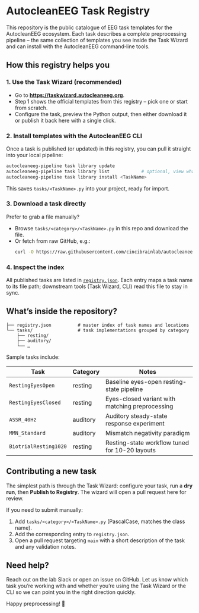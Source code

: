 # AutocleanEEG Task Registry

This repository is the public catalogue of EEG task templates for the AutocleanEEG ecosystem. Each task describes a complete preprocessing pipeline – the same collection of templates you see inside the Task Wizard and can install with the AutocleanEEG command‑line tools.

## How this registry helps you

### 1. Use the Task Wizard (recommended)
- Go to **https://taskwizard.autocleaneeg.org**.
- Step 1 shows the official templates from this registry – pick one or start from scratch.
- Configure the task, preview the Python output, then either download it or publish it back here with a single click.

### 2. Install templates with the AutocleanEEG CLI
Once a task is published (or updated) in this registry, you can pull it straight into your local pipeline:
```bash
autocleaneeg-pipeline task library update
autocleaneeg-pipeline task library list            # optional, view what is available
autocleaneeg-pipeline task library install <TaskName>
```
This saves `tasks/<TaskName>.py` into your project, ready for import.

### 3. Download a task directly
Prefer to grab a file manually?
- Browse `tasks/<category>/<TaskName>.py` in this repo and download the file.
- Or fetch from raw GitHub, e.g.:
  ```bash
  curl -O https://raw.githubusercontent.com/cincibrainlab/autocleaneeg-task-registry/main/tasks/resting/RestingEyesOpen.py
  ```

### 4. Inspect the index
All published tasks are listed in [`registry.json`](registry.json). Each entry maps a task name to its file path; downstream tools (Task Wizard, CLI) read this file to stay in sync.

## What’s inside the repository?
```
├── registry.json          # master index of task names and locations
└── tasks/                 # task implementations grouped by category
    ├── resting/
    ├── auditory/
    └── …
```
Sample tasks include:

| Task | Category | Notes |
| ---- | -------- | ----- |
| `RestingEyesOpen`  | resting  | Baseline eyes-open resting-state pipeline |
| `RestingEyesClosed`| resting  | Eyes-closed variant with matching preprocessing |
| `ASSR_40Hz`        | auditory | Auditory steady-state response experiment |
| `MMN_Standard`     | auditory | Mismatch negativity paradigm |
| `BiotrialResting1020` | resting | Resting-state workflow tuned for 10-20 layouts |

## Contributing a new task
The simplest path is through the Task Wizard: configure your task, run a **dry run**, then **Publish to Registry**. The wizard will open a pull request here for review.

If you need to submit manually:
1. Add `tasks/<category>/<TaskName>.py` (PascalCase, matches the class name).
2. Add the corresponding entry to `registry.json`.
3. Open a pull request targeting `main` with a short description of the task and any validation notes.

## Need help?
Reach out on the lab Slack or open an issue on GitHub. Let us know which task you’re working with and whether you’re using the Task Wizard or the CLI so we can point you in the right direction quickly.

Happy preprocessing! 🧠
